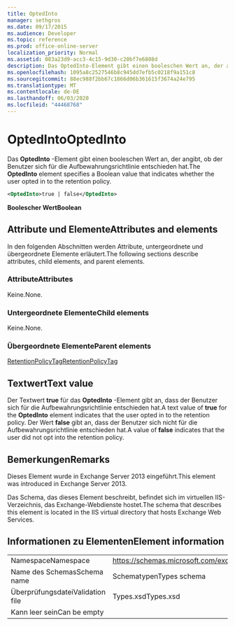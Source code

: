 ```yaml
---
title: OptedInto
manager: sethgros
ms.date: 09/17/2015
ms.audience: Developer
ms.topic: reference
ms.prod: office-online-server
localization_priority: Normal
ms.assetid: 083a23d9-acc3-4c15-9d30-c20bf7e6808d
description: Das OptedInto-Element gibt einen booleschen Wert an, der angibt, ob der Benutzer sich für die Aufbewahrungsrichtlinie entschieden hat.
ms.openlocfilehash: 1095a8c2527546b8c945dd7efb5c0218f9a151c8
ms.sourcegitcommit: 88ec988f2bb67c1866d06b361615f3674a24e795
ms.translationtype: MT
ms.contentlocale: de-DE
ms.lasthandoff: 06/03/2020
ms.locfileid: "44468768"
---
```

# <a name="optedinto"></a><span data-ttu-id="fe002-103">OptedInto</span><span class="sxs-lookup"><span data-stu-id="fe002-103">OptedInto</span></span>

<span data-ttu-id="fe002-104">Das **OptedInto** -Element gibt einen booleschen Wert an, der angibt, ob der Benutzer sich für die Aufbewahrungsrichtlinie entschieden hat.</span><span class="sxs-lookup"><span data-stu-id="fe002-104">The **OptedInto** element specifies a Boolean value that indicates whether the user opted in to the retention policy.</span></span> 
  
```XML
<OptedInto>true | false</OptedInto>
```

 <span data-ttu-id="fe002-105">**Boolescher Wert**</span><span class="sxs-lookup"><span data-stu-id="fe002-105">**Boolean**</span></span>
## <a name="attributes-and-elements"></a><span data-ttu-id="fe002-106">Attribute und Elemente</span><span class="sxs-lookup"><span data-stu-id="fe002-106">Attributes and elements</span></span>

<span data-ttu-id="fe002-107">In den folgenden Abschnitten werden Attribute, untergeordnete und übergeordnete Elemente erläutert.</span><span class="sxs-lookup"><span data-stu-id="fe002-107">The following sections describe attributes, child elements, and parent elements.</span></span>
  
### <a name="attributes"></a><span data-ttu-id="fe002-108">Attribute</span><span class="sxs-lookup"><span data-stu-id="fe002-108">Attributes</span></span>

<span data-ttu-id="fe002-109">Keine.</span><span class="sxs-lookup"><span data-stu-id="fe002-109">None.</span></span>
  
### <a name="child-elements"></a><span data-ttu-id="fe002-110">Untergeordnete Elemente</span><span class="sxs-lookup"><span data-stu-id="fe002-110">Child elements</span></span>

<span data-ttu-id="fe002-111">Keine.</span><span class="sxs-lookup"><span data-stu-id="fe002-111">None.</span></span>
  
### <a name="parent-elements"></a><span data-ttu-id="fe002-112">Übergeordnete Elemente</span><span class="sxs-lookup"><span data-stu-id="fe002-112">Parent elements</span></span>

[<span data-ttu-id="fe002-113">RetentionPolicyTag</span><span class="sxs-lookup"><span data-stu-id="fe002-113">RetentionPolicyTag</span></span>](retentionpolicytag.md)
  
## <a name="text-value"></a><span data-ttu-id="fe002-114">Textwert</span><span class="sxs-lookup"><span data-stu-id="fe002-114">Text value</span></span>

<span data-ttu-id="fe002-115">Der Textwert **true** für das **OptedInto** -Element gibt an, dass der Benutzer sich für die Aufbewahrungsrichtlinie entschieden hat.</span><span class="sxs-lookup"><span data-stu-id="fe002-115">A text value of **true** for the **OptedInto** element indicates that the user opted in to the retention policy.</span></span> <span data-ttu-id="fe002-116">Der Wert **false** gibt an, dass der Benutzer sich nicht für die Aufbewahrungsrichtlinie entschieden hat.</span><span class="sxs-lookup"><span data-stu-id="fe002-116">A value of **false** indicates that the user did not opt into the retention policy.</span></span> 
  
## <a name="remarks"></a><span data-ttu-id="fe002-117">Bemerkungen</span><span class="sxs-lookup"><span data-stu-id="fe002-117">Remarks</span></span>

<span data-ttu-id="fe002-118">Dieses Element wurde in Exchange Server 2013 eingeführt.</span><span class="sxs-lookup"><span data-stu-id="fe002-118">This element was introduced in Exchange Server 2013.</span></span>
  
<span data-ttu-id="fe002-119">Das Schema, das dieses Element beschreibt, befindet sich im virtuellen IIS-Verzeichnis, das Exchange-Webdienste hostet.</span><span class="sxs-lookup"><span data-stu-id="fe002-119">The schema that describes this element is located in the IIS virtual directory that hosts Exchange Web Services.</span></span>
  
## <a name="element-information"></a><span data-ttu-id="fe002-120">Informationen zu Elementen</span><span class="sxs-lookup"><span data-stu-id="fe002-120">Element information</span></span>

|||
|:-----|:-----|
|<span data-ttu-id="fe002-121">Namespace</span><span class="sxs-lookup"><span data-stu-id="fe002-121">Namespace</span></span>  <br/> |https://schemas.microsoft.com/exchange/services/2006/types  <br/> |
|<span data-ttu-id="fe002-122">Name des Schemas</span><span class="sxs-lookup"><span data-stu-id="fe002-122">Schema name</span></span>  <br/> |<span data-ttu-id="fe002-123">Schematypen</span><span class="sxs-lookup"><span data-stu-id="fe002-123">Types schema</span></span>  <br/> |
|<span data-ttu-id="fe002-124">Überprüfungsdatei</span><span class="sxs-lookup"><span data-stu-id="fe002-124">Validation file</span></span>  <br/> |<span data-ttu-id="fe002-125">Types.xsd</span><span class="sxs-lookup"><span data-stu-id="fe002-125">Types.xsd</span></span>  <br/> |
|<span data-ttu-id="fe002-126">Kann leer sein</span><span class="sxs-lookup"><span data-stu-id="fe002-126">Can be empty</span></span>  <br/> ||
   

